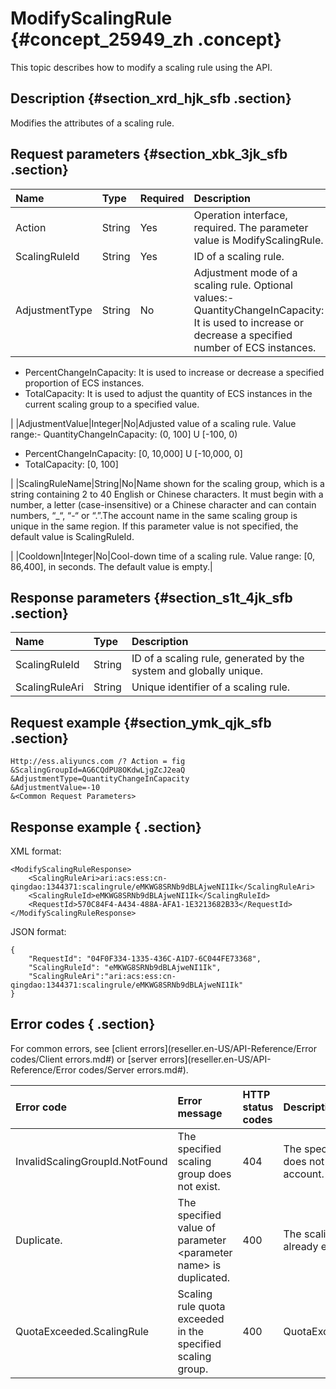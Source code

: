 # ModifyScalingRule {#concept_25949_zh .concept}

This topic describes how to modify a scaling rule using the API.

## Description {#section_xrd_hjk_sfb .section}

Modifies the attributes of a scaling rule.

## Request parameters {#section_xbk_3jk_sfb .section}

|Name|Type|Required|Description|
|:---|:---|:-------|:----------|
|Action|String|Yes|Operation interface, required. The parameter value is ModifyScalingRule.|
|ScalingRuleId|String|Yes|ID of a scaling rule.|
|AdjustmentType|String|No|Adjustment mode of a scaling rule. Optional values:-   QuantityChangeInCapacity: It is used to increase or decrease a specified number of ECS instances.
-   PercentChangeInCapacity: It is used to increase or decrease a specified proportion of ECS instances.
-   TotalCapacity: It is used to adjust the quantity of ECS instances in the current scaling group to a specified value.

|
|AdjustmentValue|Integer|No|Adjusted value of a scaling rule. Value range:-   QuantityChangeInCapacity: \(0, 100\] U \[-100, 0\)
-   PercentChangeInCapacity: \[0, 10,000\] U \[-10,000, 0\]
-   TotalCapacity: \[0, 100\]

|
|ScalingRuleName|String|No|Name shown for the scaling group, which is a string containing 2 to 40 English or Chinese characters. It must begin with a number, a letter \(case-insensitive\) or a Chinese character and can contain numbers, “\_“, “-“ or “.”.The account name in the same scaling group is unique in the same region. If this parameter value is not specified, the default value is ScalingRuleId.

|
|Cooldown|Integer|No|Cool-down time of a scaling rule. Value range: \[0, 86,400\], in seconds. The default value is empty.|

## Response parameters {#section_s1t_4jk_sfb .section}

|Name|Type|Description|
|:---|:---|:----------|
|ScalingRuleId|String|ID of a scaling rule, generated by the system and globally unique.|
|ScalingRuleAri|String|Unique identifier of a scaling rule.|

## Request example {#section_ymk_qjk_sfb .section}

```
Http://ess.aliyuncs.com /? Action = fig
&ScalingGroupId=AG6CQdPU8OKdwLjgZcJ2eaQ
&AdjustmentType=QuantityChangeInCapacity
&AdjustmentValue=-10
&<Common Request Parameters>
```

## Response example { .section}

XML format:

```
<ModifyScalingRuleResponse>
    <ScalingRuleAri>ari:acs:ess:cn-qingdao:1344371:scalingrule/eMKWG8SRNb9dBLAjweNI1Ik</ScalingRuleAri>
    <ScalingRuleId>eMKWG8SRNb9dBLAjweNI1Ik</ScalingRuleId>
    <RequestId>570C84F4-A434-488A-AFA1-1E3213682B33</RequestId>
</ModifyScalingRuleResponse>
```

JSON format:

```
{
    "RequestId": "04F0F334-1335-436C-A1D7-6C044FE73368",
    "ScalingRuleId": "eMKWG8SRNb9dBLAjweNI1Ik",
    "ScalingRuleAri":"ari:acs:ess:cn-qingdao:1344371:scalingrule/eMKWG8SRNb9dBLAjweNI1Ik"
}
```

## Error codes { .section}

For common errors, see [client errors](reseller.en-US/API-Reference/Error codes/Client errors.md#) or [server errors](reseller.en-US/API-Reference/Error codes/Server errors.md#).

|Error code|Error message|HTTP status codes|Description|
|:---------|:------------|:----------------|:----------|
|InvalidScalingGroupId.NotFound|The specified scaling group does not exist.|404|The specified scaling group does not exist in this account.|
|Duplicate.|The specified value of parameter <parameter name\> is duplicated.|400|The scaling rule name already exists|
|QuotaExceeded.ScalingRule|Scaling rule quota exceeded in the specified scaling group.|400|QuotaExceeded.ScalingRule|

